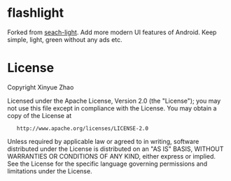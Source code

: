 flashlight
========== 

Forked from [seach-light](https://code.google.com/p/search-light/).
Add more modern UI features of Android.
Keep simple, light, green without any ads etc.

License
======
  Copyright Xinyue Zhao

   Licensed under the Apache License, Version 2.0 (the "License");
   you may not use this file except in compliance with the License.
   You may obtain a copy of the License at

       http://www.apache.org/licenses/LICENSE-2.0

   Unless required by applicable law or agreed to in writing, software
   distributed under the License is distributed on an "AS IS" BASIS,
   WITHOUT WARRANTIES OR CONDITIONS OF ANY KIND, either express or implied.
   See the License for the specific language governing permissions and
   limitations under the License.

 






